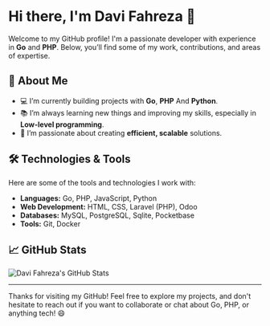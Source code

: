 # Hi there, I'm Davi Fahreza 👋

Welcome to my GitHub profile! I'm a passionate developer with experience in **Go** and **PHP**. Below, you’ll find some of my work, contributions, and areas of expertise.

## 🚀 About Me
- 💻 I’m currently building projects with **Go**, **PHP** And **Python**.
- 📚 I’m always learning new things and improving my skills, especially in **Low-level programming**.
- 🌱 I’m passionate about creating **efficient, scalable** solutions.

## 🛠️ Technologies & Tools

Here are some of the tools and technologies I work with:

- **Languages:** Go, PHP, JavaScript, Python
- **Web Development:** HTML, CSS, Laravel (PHP), Odoo
- **Databases:** MySQL, PostgreSQL, Sqlite, Pocketbase
- **Tools:** Git, Docker

## 📈 GitHub Stats

![Davi Fahreza's GitHub Stats](https://github-readme-stats.vercel.app/api?username=davif&show_icons=true&count_private=true&hide_title=true&hide=prs&theme=radical)

---

Thanks for visiting my GitHub! Feel free to explore my projects, and don't hesitate to reach out if you want to collaborate or chat about Go, PHP, or anything tech! 😄
